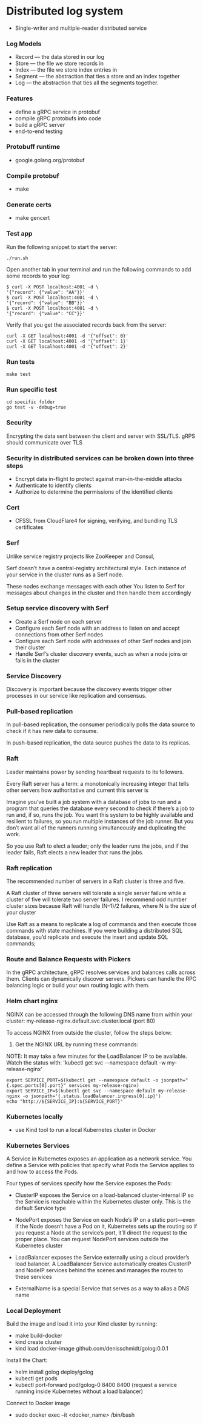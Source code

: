 # Distributed log system

- Single-writer and multiple-reader distributed service

### Log Models

- Record — the data stored in our log
- Store — the file we store records in
- Index — the file we store index entries in
- Segment — the abstraction that ties a store and an index together
- Log — the abstraction that ties all the segments together.

### Features

- define a gRPC service in protobuf
- compile gRPC protobufs into code
- build a gRPC server
- end-to-end testing

### Protobuff runtime

- google.golang.org/protobuf

### Compile protobuf

- make

### Generate certs

- make gencert

### Test app

Run the following snippet to start the server:

```
./run.sh
```

Open another tab in your terminal and run the following commands to add some records to your log:

```
$ curl -X POST localhost:4001 -d \
'{"record": {"value": "AA"}}'
$ curl -X POST localhost:4001 -d \
'{"record": {"value": "BB"}}'
$ curl -X POST localhost:4001 -d \
'{"record": {"value": "CC"}}'
```

Verify that you get the associated records back from the server:

```
curl -X GET localhost:4001 -d '{"offset": 0}'
curl -X GET localhost:4001 -d '{"offset": 1}'
curl -X GET localhost:4001 -d '{"offset": 2}'
```

### Run tests

```
make test
```

### Run specific test

```
cd specific folder
go test -v -debug=true
```

### Security

Encrypting the data sent between the client and server with SSL/TLS.
gRPS should communicate over TLS

### Security in distributed services can be broken down into three steps

- Encrypt data in-flight to protect against man-in-the-middle attacks
- Authenticate to identify clients
- Authorize to determine the permissions of the identified clients

### Cert

- CFSSL from CloudFlare4 for signing, verifying, and bundling TLS certificates

### Serf

Unlike service registry projects like ZooKeeper and Consul,

Serf doesn’t have a central-registry architectural style.
Each instance of your service in the cluster runs as a Serf node.

These nodes exchange messages with each other
You listen to Serf for messages about changes in the cluster
and then handle them accordingly

### Setup service discovery with Serf

- Create a Serf node on each server
- Configure each Serf node with an address to listen on and accept connections from other Serf nodes
- Configure each Serf node with addresses of other Serf nodes and join their cluster
- Handle Serf’s cluster discovery events, such as when a node joins or fails in the cluster

### Service Discovery

Discovery is important because the discovery events trigger other processes
in our service like replication and consensus.

### Pull-based replication

In pull-based replication, the consumer periodically polls the data source to
check if it has new data to consume.

In push-based replication, the data source pushes the data to its replicas.

### Raft

Leader maintains power by sending heartbeat requests to its followers.

Every Raft server has a term: a monotonically increasing integer that tells
other servers how authoritative and current this server is

Imagine you’ve built a job system with a database of jobs to run and a program
that queries the database every second to check if there’s a job to run and,
if so, runs the job. You want this system to be highly available and resilient
to failures, so you run multiple instances of the job runner. But you don’t
want all of the runners running simultaneously and duplicating the work.

So you use Raft to elect a leader; only the leader runs the jobs, and if the
leader fails, Raft elects a new leader that runs the jobs.

### Raft replication

The recommended number of servers in a Raft cluster is three and five.

A Raft cluster of three servers will tolerate a single server failure while a cluster
of five will tolerate two server failures. I recommend odd number cluster sizes
because Raft will handle (N–1)/2 failures, where N is the size of your cluster

Use Raft as a means to replicate a log of commands
and then execute those commands with state machines. If you were building
a distributed SQL database, you’d replicate and execute the insert and update
SQL commands;

### Route and Balance Requests with Pickers

In the gRPC architecture, gRPC resolves services and balances calls across them.
Clients can dynamically discover servers.
Pickers can handle the RPC balancing logic or build your own routing logic with them.

### Helm chart nginx

NGINX can be accessed through the following DNS name from within your cluster:
my-release-nginx.default.svc.cluster.local (port 80)

To access NGINX from outside the cluster, follow the steps below:

1. Get the NGINX URL by running these commands:

NOTE: It may take a few minutes for the LoadBalancer IP to be available.
Watch the status with: 'kubectl get svc --namespace default -w my-release-nginx'

```
export SERVICE_PORT=$(kubectl get --namespace default -o jsonpath="{.spec.ports[0].port}" services my-release-nginx)
export SERVICE_IP=$(kubectl get svc --namespace default my-release-nginx -o jsonpath='{.status.loadBalancer.ingress[0].ip}')
echo "http://${SERVICE_IP}:${SERVICE_PORT}"
```

### Kubernetes locally

- use Kind tool to run a local Kubernetes cluster in Docker

### Kubernetes Services

A Service in Kubernetes exposes an application as a network service. You
define a Service with policies that specify what Pods the Service applies to
and how to access the Pods.

Four types of services specify how the Service exposes the Pods:

- ClusterIP exposes the Service on a load-balanced cluster-internal IP so
  the Service is reachable within the Kubernetes cluster only. This is the
  default Service type

- NodePort exposes the Service on each Node’s IP on a static port—even if
  the Node doesn’t have a Pod on it, Kubernetes sets up the routing so if
  you request a Node at the service’s port, it’ll direct the request to the
  proper place. You can request NodePort services outside the Kubernetes
  cluster

- LoadBalancer exposes the Service externally using a cloud provider’s load
  balancer. A LoadBalancer Service automatically creates ClusterIP and
  NodeIP services behind the scenes and manages the routes to these services

- ExternalName is a special Service that serves as a way to alias a DNS
  name

### Local Deployment

Build the image and load it into your Kind cluster by running:

- make build-docker
- kind create cluster
- kind load docker-image github.com/denisschmidt/golog:0.0.1

Install the Chart:

- helm install golog deploy/golog
- kubectl get pods
- kubectl port-forward pod/golog-0 8400 8400 (request a service running inside Kubernetes without a
  load balancer)

Connect to Docker image

- sudo docker exec –it <docker_name> /bin/bash

